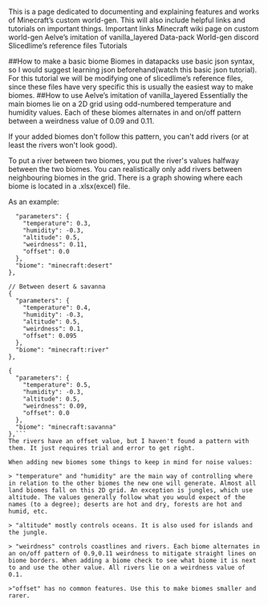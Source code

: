 This is a page dedicated to documenting and explaining features and works of Minecraft’s custom world-gen. This will also include helpful links and tutorials on important things.
Important links
Minecraft wiki page on custom world-gen
Aelve’s imitation of vanilla_layered
Data-pack World-gen discord
Slicedlime’s reference files
Tutorials

##How to make a basic biome
Biomes in datapacks use basic json syntax, so I would suggest learning json beforehand(watch this basic json tutorial). 
For this tutorial we will be modifying one of slicedlime’s reference files, since these files have very specific  this is usually the easiest way to make biomes. 
##How to use Aelve’s imitation of vanilla_layered
Essentially the main biomes lie on a 2D grid using odd-numbered temperature and humidity values. Each of these biomes alternates in and on/off pattern between a weirdness value of 0.09 and 0.11. 

If your added biomes don't follow this pattern, you can't add rivers (or at least the rivers won't look good).

To put a river between two biomes, you put the river's values halfway between the two biomes. You can realistically only add rivers between neighbouring biomes in the grid. There is a graph showing where each biome is located in a .xlsx(excel) file.

As an example:
```{
  "parameters": {
    "temperature": 0.3,
    "humidity": -0.3,
    "altitude": 0.5,
    "weirdness": 0.11,
    "offset": 0.0
  },
  "biome": "minecraft:desert"
},

// Between desert & savanna
{
  "parameters": {
    "temperature": 0.4,
    "humidity": -0.3,
    "altitude": 0.5,
    "weirdness": 0.1,
    "offset": 0.095
  },
  "biome": "minecraft:river"
},

{
  "parameters": {
    "temperature": 0.5,
    "humidity": -0.3,
    "altitude": 0.5,
    "weirdness": 0.09,
    "offset": 0.0
  },
  "biome": "minecraft:savanna"
},```
The rivers have an offset value, but I haven't found a pattern with them. It just requires trial and error to get right.

When adding new biomes some things to keep in mind for noise values:

> "temperature" and "humidity" are the main way of controlling where in relation to the other biomes the new one will generate. Almost all land biomes fall on this 2D grid. An exception is jungles, which use altitude. The values generally follow what you would expect of the names (to a degree); deserts are hot and dry, forests are hot and humid, etc.

> "altitude" mostly controls oceans. It is also used for islands and the jungle.

> "weirdness" controls coastlines and rivers. Each biome alternates in an on/off pattern of 0.9,0.11 weirdness to mitigate straight lines on biome borders. When adding a biome check to see what biome it is next to and use the other value. All rivers lie on a weirdness value of 0.1.

>"offset" has no common features. Use this to make biomes smaller and rarer.



